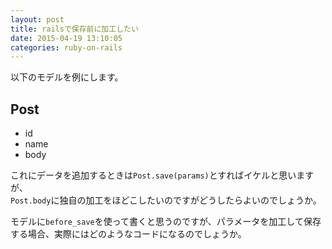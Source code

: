 ```yaml
---
layout: post
title: railsで保存前に加工したい
date: 2015-04-19 13:10:05
categories: ruby-on-rails
---
```

<p>以下のモデルを例にします。</p>

<h2>Post</h2>

<ul>
<li>id</li>
<li>name</li>
<li>body</li>
</ul>

<p>これにデータを追加するときは<code>Post.save(params)</code>とすればイケルと思いますが、<br>
<code>Post.body</code>に独自の加工をほどこしたいのですがどうしたらよいのでしょうか。</p>

<p>モデルに<code>before_save</code>を使って書くと思うのですが、パラメータを加工して保存する場合、実際にはどのようなコードになるのでしょうか。</p>
